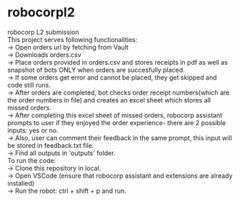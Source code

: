 # robocorpl2
robocorp L2 submission <br>
This project serves following functionalities: <br>
  -> Open orders url by fetching from Vault <br>
  -> Downloads orders.csv <br>
  -> Place orders provided in orders.csv and stores receipts in pdf as well as snapshot of bots ONLY when orders are succesfully placed. <br>
  -> If some orders get error and cannot be placed, they get skipped and code still runs.<br>
  -> After orders are completed, bot checks order receipt numbers(which are the order numbers in file) and creates an excel sheet which stores all missed orders.<br>
  -> After completing this excel sheet of missed orders, robocorp assistant prompts to user if they enjoyed the order experience- there are 2 possible inputs: yes or no.<br>
  -> Also, user can comment their feedback in the same prompt, this input will be stored in feedback.txt file.<br>
  -> Find all outputs in 'outputs' folder. <br>
To run the code: <br>
  -> Clone this repository in local. <br>
  -> Open VSCode (ensure that robocorp assistant and extensions are already installed) <br>
  -> Run the robot: ctrl + shift + p and run. <br>

